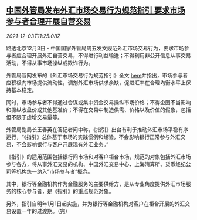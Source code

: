 <!--1638531063000-->
[中国外管局发布外汇市场交易行为规范指引 要求市场参与者合理开展自营交易](https://cn.reuters.com/article/us-safe-fx-trading-guidance-1203-idCNKBS2II0YF)
------

<div><i>2021-12-03T11:25:08Z</i></div><p>路透北京12月3日 - 中国国家外管局周五发文规范外汇市场交易行为，要求市场参与者应合理开展外汇自营交易，不得进行利益输送；不得利用非公开信息从事交易活动，不得从事市场操纵或欺诈行为。</p><p>外管局官网发布的《外汇市场交易行为规范指引》全文 <a href="http://www.safe.gov.cn/safe/2021/1203/20297.html">here</a>并指出，市场参与者应积极向市场提供流动性，调剂外汇市场供求余缺，促进汇率在合理均衡水平上保持基本稳定。</p><p>同时，市场参与者不得通过合谋或集中资金交易操纵市场价格；不得企图不当影响和操纵收盘价或其他基准价；不得在交易中制造供需、价格以及价值的假象，包括但不限于虚增交易量等。</p><p>外管局副局长王春英在答记者问中称，《指引》出台有利于推动外汇市场平稳有序运行，“《指引》总体基于市场的实践惯例和经验，不会影响银行正常参与外汇交易，不会影响银行与客户开展现有外汇业务。”</p><p>《指引》的适用范围包括银行间市场和对客户柜台市场，规范的对象包括外汇市场参与各方，将从事外汇交易的机构、中国外汇交易中心、上海清算所、货币经纪公司等机构统一纳入“市场参与者”概念。</p><p>其中，银行等金融机构作为金融服务的主要供给方，是从专业角度提供外汇市场服务的核心参与者，是《指引》的重点规范对象。</p><p>另外，指引自明年1月1日起实施，并为银行等金融机构对客户在柜台开展的外汇交易设置一年的过渡期。（完）</p>

